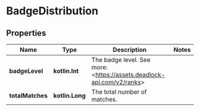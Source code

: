 
# BadgeDistribution

## Properties
Name | Type | Description | Notes
------------ | ------------- | ------------- | -------------
**badgeLevel** | **kotlin.Int** | The badge level. See more: &lt;https://assets.deadlock-api.com/v2/ranks&gt; | 
**totalMatches** | **kotlin.Long** | The total number of matches. | 



